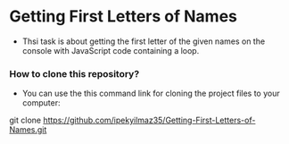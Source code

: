 # Getting First Letters of Names
 - Thsi task is about getting the first letter of the given names on the console with JavaScript code containing a loop.

### How to clone this repository?

 - You can use the this command link for cloning the project files to your computer:

git clone https://github.com/ipekyilmaz35/Getting-First-Letters-of-Names.git
